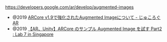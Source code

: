 https://developers.google.com/ar/develop/augmented-images

- @2019 [ARCore v1.9で強化されたAugmented Imageについて - じゅころぐAR](https://www.jyuko49.com/entry/2019/05/09/083833)
- @2019 [【AR、Unity】ARCore のサンプル Augmented Image を試す Part2 : Lab 7 in Singapore](http://blog.lab7.biz/archives/14720238.html)
